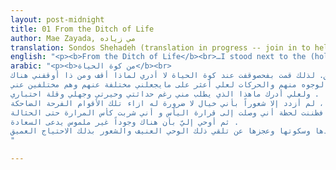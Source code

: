 ```yaml
---
layout: post-midnight
title: 01 From the Ditch of Life
author: Mae Zayada, مي زياده
translation: Sondos Shehadeh (translation in progress -- join in to help us make it better)
english: "<p><b>From the Ditch of Life</b><br>…I stood next to the (hole/ditch) of life, i don’t know why i stand there, or who is it that put me there. While people, in the path, passing by. So I examined the faces and the movements, wondering if I would find there what makes me different from them, and them from me. Wondering if I would understand what is it that is asked of me, despite of my novelty, confusion, ignorance and lack of experience. And so, I started admiring the people and envy them for what they have, for what I will never have. And I take console with the appearances of gloominess when it appear on them, to be a connection, even if (flimsy/ slight) between me and them. And still, I felt nothing but more of my confusion and helplessness, nothing more than a feeling that i am a shadow that is dispensable to these laughing (faces/folks)— even though this shadow is asked of so much that he does not know. And so, for a moment, I thought I have reached the bottom of despair, that I have became drunk (from the glass of bitterness).  And then, it dawned on me, that there is an intangible existence (an untouchable being) called happiness. And I felt an ardent passion to get to know what it is, to enjoy it. But then, I got to realize that there is nothing harder on the soul in its loneliness, and silence than its helplessness to get that violent feelings, and still to desperately need it….</p>"
arabic: "<p><b>من كوة الحياة</b><br>
وقفت بجانب (حفرة / خندق) الحياة ، لا أعرف لماذا أقف هناك ، أو من هو الذي وضعني هناك. بينما يمر الناس في الطريق. لذلك قمت بفحصوقفت عند كوة الحياة لا أدري لماذا أقف ومن ذا أوقفني هناك .
و إذا الناس في السبيل يمرون فأخذت أتفحص الوجوه منهم والحركات لعلي أعثر على مايجعلني مختلفة عنهم وهم مختلفين عني ، 
ولعلي أدرك ماهذا الذي يطلب مني رغم حداثتي وحيرتي وجهلي وقلة اختباري .
فصرت أعجب بالناس و أغبطهم على مالديهم وليس لي أن أفوز بمثله، و أتعزى بمظاهر الكآبة عندهم لتكون تلك المظاهر صلة – ولو واهية – بيني وبينهم، على أني لم أزدد إلا شعوراً بحيرتي وعجزي ، لم أزدد إلا شعوراً بأني خيال لا ضرورة له ازاء تلك الأقوام الفرحة الضاحكة – 
مع أن هذا الخيال يطلب منه شيء كثير لا يدري ماهو . فظننت لحظة أني وصلت إلى قرارة اليأس و أني شربت كأس المرارة حتى الحثالة .
ثم أوحي إليّ بأن هناك وجوداً غير ملموس يدعى السعادة . 
شعرت باحتياج محرق إلى التعرف إليها والتمتع بها، ففهمت أنه ليس أقسى على النفوس في انفرادها وسكوتها وعجزها عن تلقي ذلك الوحي العنيف والشعور بذلك الاحتياج العميق ...</p>
"

---
```

